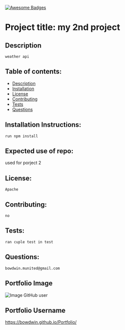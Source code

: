 [![Awesome Badges](https://img.shields.io/badge/badges-awesome-green.svg)](https://github.com/Naereen/badges)
# Project title: my 2nd project

## Description
    weather api

## Table of contents:

* [Description](#Description)
* [Installation](#Installation-Instructions)
* [License](#License)
* [Contributing](#Contributing)
* [Tests](#Tests)
* [Questions](#Questions)

## Installation Instructions:
    run npm install

## Expected use of repo:
  used for porject 2

## License:
    Apache

## Contributing:
    no

## Tests:
    ran cuple test in test

## Questions:
    bowdwin.munited@gmail.com

## Portfolio Image
![Image GitHub user](https://avatars1.githubusercontent.com/u/6236987?v=4)
## Portfolio Username
https://bowdwin.github.io/Portfolio/
  